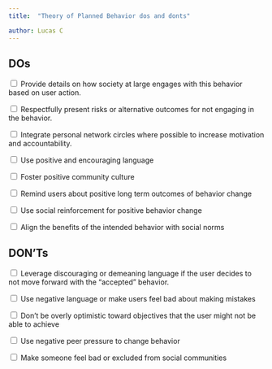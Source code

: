```yaml
---
title:  "Theory of Planned Behavior dos and donts"

author: Lucas C
---
```


## DOs
<input type="checkbox"> Provide details on how society at large engages with this behavior based on user action.

<input type="checkbox"> Respectfully present risks or alternative outcomes for not engaging in the behavior.

<input type="checkbox"> Integrate personal network circles where possible to increase motivation and accountability.

<input type="checkbox"> Use positive and encouraging language

<input type="checkbox"> Foster positive community culture

<input type="checkbox"> Remind users about positive long term outcomes of behavior change

<input type="checkbox"> Use social reinforcement for positive behavior change

<input type="checkbox"> Align the benefits of the intended behavior with social norms

## DON’Ts
<input type="checkbox"> Leverage discouraging or demeaning language if the user decides to not move forward with the “accepted” behavior.

<input type="checkbox"> Use negative language or make users feel bad about making mistakes

<input type="checkbox"> Don’t be overly optimistic toward objectives that the user might not be able to achieve

<input type="checkbox"> Use negative peer pressure to change behavior

<input type="checkbox"> Make someone feel bad or excluded from social communities
